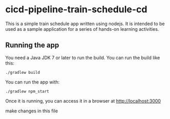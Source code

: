 # cicd-pipeline-train-schedule-cd

This is a simple    train schedule app written using nodejs. It is intended to be used as a sample application for a series of hands-on learning activities.

## Running the app

You need a Java JDK 7 or later to run the build. You can run the build like this:

    ./gradlew build

You can run the app with: 

    ./gradlew npm_start

Once it is running, you can access it in a browser at [http://localhost:3000](http://localhost:3000)

make changes in this     file
  
